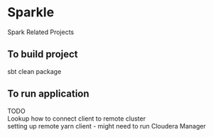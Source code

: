 # Sparkle
Spark Related Projects

## To build project

   sbt clean package
   
## To run application



TODO  
Lookup how to connect client to remote cluster  
setting up remote yarn client - might need to run Cloudera Manager  
